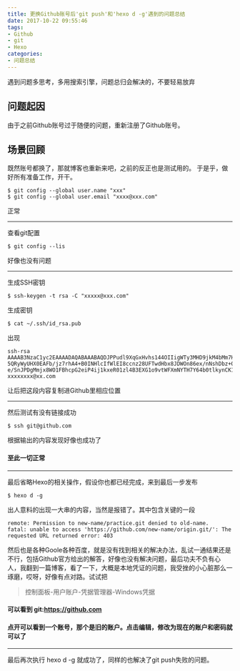 ```yaml
---
title: 更换Github账号后'git push'和'hexo d -g'遇到的问题总结
date: 2017-10-22 09:55:46
tags: 
- Github 
- git 
- Hexo
categories: 
- 问题总结 
---
```

遇到问题多思考，多用搜索引擎，问题总归会解决的，不要轻易放弃
<!-- more -->
## 问题起因
由于之前Github账号过于随便的问题，重新注册了Github账号。
## 场景回顾
既然账号都换了，那就博客也重新来吧，之前的反正也是测试用的。
于是乎，做好所有准备工作，开干。
``` bush
$ git config --global user.name "xxx" 
$ git config --global user.email "xxxx@xxx.com"
```
正常
***
查看git配置
``` bush 
$ git config --lis
```
好像也没有问题
***
生成SSH密钥
``` bush
$ ssh-keygen -t rsa -C "xxxxx@xxx.com"
```
生成密钥
``` bush
$ cat ~/.ssh/id_rsa.pub
```
出现
``` bush
ssh-rsa AAAAB3NzaC1yc2EAAAADAQABAAABAQDJPPudl9XqGxHvhs144OIIigWTy3MHD9jkM4bMm7HROEhj/qPUsin/td/YcsXx2HQI4JWTWmQwWD6YqlCx/rwltsYFkmm7OoNqe6kmnt
5QRyWyUHX0EAFb/jz7rhA4+B0INHlcIfWlEI8ccnz28UFTwdHbx8JDWOn86ex/nNshDbz+Okc9LREKHt7uamo7WFCO30iCAKQY1bfvqOckTpNnQbFetl+8IJOCa/+q4ISghMB8GzAvdYw5
e/SnJPDgMmjx8WO1FBhcpG2eiP4ij1kxeR01zl4B3EXG1o9vtWFXmNYTH7Y64b0tlkynCK1N/DIn9+iQ7wVEJg7AyvUpBhdz xxxxxxxx@xx.com
```
让后把这段内容复制进Github里相应位置
***
然后测试有没有链接成功
``` bush 
$ ssh git@github.com
```
根据输出的内容发现好像也成功了
#### 至此一切正常
***
最后省略Hexo的相关操作，假设你也都已经完成，来到最后一步发布
``` bush
$ hexo d -g 
```
出人意料的出现一大串的内容，当然是报错了。其中包含关键的一段
``` bush
remote: Permission to new-name/practice.git denied to old-name.
fatal: unable to access 'https://github.com/new-name/origin.git/': The requested URL returned error: 403
```
然后也是各种Goole各种百度，就是没有找到相关的解决办法，乱试一通结果还是不行，包括Github官方给出的解答，好像也没有解决问题，最后功夫不负有心人，我翻到一篇博客，看了一下，大概是本地凭证的问题，我受挫的小心脏那么一琢磨，哎呀，好像有点对路。试试把
> 控制面板-用户账户-凭据管理器-Windows凭据
#### 可以看到 git:https://github.com
#### 点开可以看到一个账号，那个是旧的账户。点击编辑，修改为现在的账户和密码就可以了
***
最后再次执行 hexo d -g 就成功了，同样的也解决了git push失败的问题。